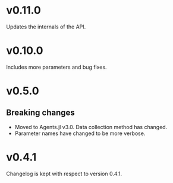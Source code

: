 # v0.11.0

Updates the internals of the API.

# v0.10.0

Includes more parameters and bug fixes.

# v0.5.0

## Breaking changes

* Moved to Agents.jl v3.0. Data collection method has changed.
* Parameter names have changed to be more verbose.

# v0.4.1

Changelog is kept with respect to version 0.4.1.